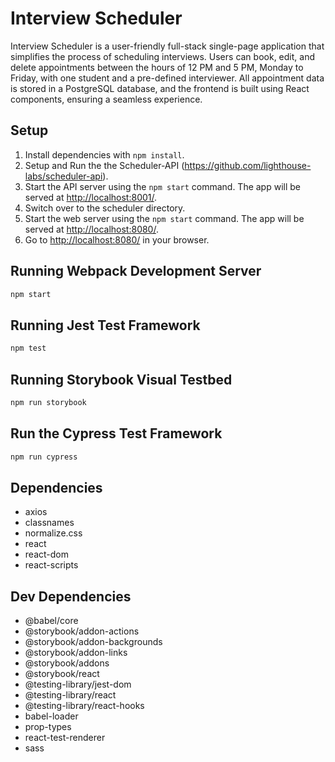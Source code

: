 # Interview Scheduler
Interview Scheduler is a user-friendly full-stack single-page application that simplifies the process of scheduling interviews. Users can book, edit, and delete appointments between the hours of 12 PM and 5 PM, Monday to Friday, with one student and a pre-defined interviewer. All appointment data is stored in a PostgreSQL database, and the frontend is built using React components, ensuring a seamless experience.

## Setup

1. Install dependencies with `npm install`.
2. Setup and Run the the Scheduler-API (https://github.com/lighthouse-labs/scheduler-api).
3. Start the API server using the `npm start` command. The app will be served at <http://localhost:8001/>.
4. Switch over to the scheduler directory.
5. Start the web server using the `npm start` command. The app will be served at <http://localhost:8080/>.
6. Go to <http://localhost:8080/> in your browser.

## Running Webpack Development Server

```sh
npm start
```

## Running Jest Test Framework

```sh
npm test
```

## Running Storybook Visual Testbed

```sh
npm run storybook
```

## Run the Cypress Test Framework

```sh
npm run cypress
```

## Dependencies

- axios
- classnames
- normalize.css
- react
- react-dom
- react-scripts

## Dev Dependencies
- @babel/core
- @storybook/addon-actions
- @storybook/addon-backgrounds
- @storybook/addon-links
- @storybook/addons
- @storybook/react
- @testing-library/jest-dom
- @testing-library/react
- @testing-library/react-hooks
- babel-loader
- prop-types
- react-test-renderer
- sass